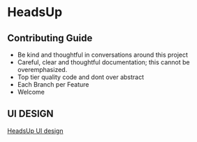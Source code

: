 # HeadsUp
## Contributing Guide
- Be kind and thoughtful in conversations around this project
- Careful, clear and thoughtful documentation; this cannot be overemphasized.
- Top tier quality code and dont over abstract
- Each Branch per Feature
- Welcome 

## UI DESIGN
[HeadsUp UI design](https://drive.google.com/open?id=1_PCLvWmDsO4Bx_sDKxCVJFqAaWUZN7E-)